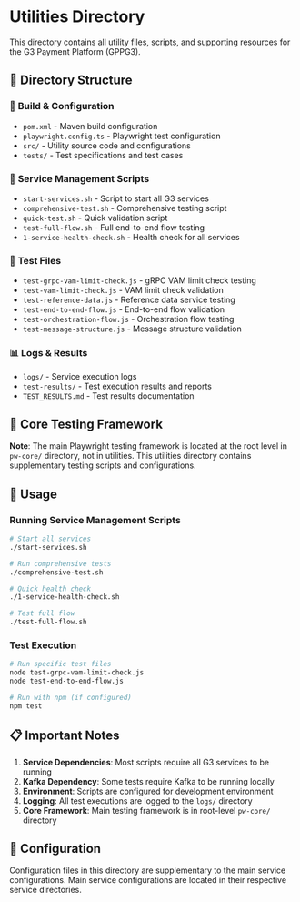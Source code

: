 # Utilities Directory

This directory contains all utility files, scripts, and supporting resources for the G3 Payment Platform (GPPG3).

## 📁 Directory Structure

### 🔧 **Build & Configuration**
- `pom.xml` - Maven build configuration
- `playwright.config.ts` - Playwright test configuration
- `src/` - Utility source code and configurations
- `tests/` - Test specifications and test cases

### 🚀 **Service Management Scripts**
- `start-services.sh` - Script to start all G3 services
- `comprehensive-test.sh` - Comprehensive testing script
- `quick-test.sh` - Quick validation script
- `test-full-flow.sh` - Full end-to-end flow testing
- `1-service-health-check.sh` - Health check for all services

### 🧪 **Test Files**
- `test-grpc-vam-limit-check.js` - gRPC VAM limit check testing
- `test-vam-limit-check.js` - VAM limit check validation
- `test-reference-data.js` - Reference data service testing
- `test-end-to-end-flow.js` - End-to-end flow validation
- `test-orchestration-flow.js` - Orchestration flow testing
- `test-message-structure.js` - Message structure validation

### 📊 **Logs & Results**
- `logs/` - Service execution logs
- `test-results/` - Test execution results and reports
- `TEST_RESULTS.md` - Test results documentation

## 🎯 **Core Testing Framework**

**Note**: The main Playwright testing framework is located at the root level in `pw-core/` directory, not in utilities. This utilities directory contains supplementary testing scripts and configurations.

## 🚀 **Usage**

### Running Service Management Scripts
```bash
# Start all services
./start-services.sh

# Run comprehensive tests
./comprehensive-test.sh

# Quick health check
./1-service-health-check.sh

# Test full flow
./test-full-flow.sh
```

### Test Execution
```bash
# Run specific test files
node test-grpc-vam-limit-check.js
node test-end-to-end-flow.js

# Run with npm (if configured)
npm test
```

## 📋 **Important Notes**

1. **Service Dependencies**: Most scripts require all G3 services to be running
2. **Kafka Dependency**: Some tests require Kafka to be running locally
3. **Environment**: Scripts are configured for development environment
4. **Logging**: All test executions are logged to the `logs/` directory
5. **Core Framework**: Main testing framework is in root-level `pw-core/` directory

## 🔧 **Configuration**

Configuration files in this directory are supplementary to the main service configurations. Main service configurations are located in their respective service directories. 
